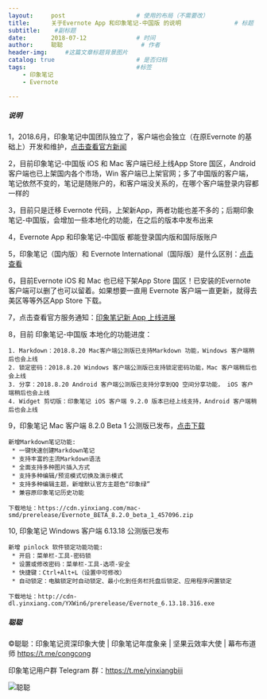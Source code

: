 ```yaml
---
layout:     post                    # 使用的布局（不需要改）
title:      关于Evernote App 和印象笔记-中国版 的说明               # 标题 
subtitle:    #副标题
date:       2018-07-12              # 时间
author:     聪聪                      # 作者
header-img:     #这篇文章标题背景图片
catalog: true                       # 是否归档
tags:                               #标签
    - 印象笔记
    - Evernote

---
```


##### 说明
1，2018.6月，印象笔记中国团队独立了，客户端也会独立（在原Evernote 的基础上）开发和维护，[点击查看官方新闻](https://www.yinxiang.com/blog/blog/2018/06/06/evernote-an-independent-internet-enterprise/)

2，目前印象笔记-中国版 iOS 和 Mac 客户端已经上线App Store 国区，Android 客户端也已上架国内各个市场，Win 客户端已上架官网；多了中国版的客户端，笔记依然不变的，笔记是随账户的，和客户端没关系的，在哪个客户端登录内容都一样的

3，目前只是迁移 Evernote 代码，上架新App，两者功能也差不多的；后期印象笔记-中国版，会增加一些本地化的功能，在之后的版本中发布出来

4，Evernote App 和印象笔记-中国版 都能登录国内版和国际版账户

5，印象笔记（国内版）和 Evernote International（国际版）是什么区别：[点击查看](https://congcong0806.github.io/2018/04/24/evernote-yinxiang/)

6，目前Evernote iOS 和 Mac 也已经下架App Store 国区！已安装的Evernote 客户端可以删了也可以留着。如果想要一直用 Evernote 客户端一直更新，就得去美区等等外区App Store 下载。

7，点击查看官方服务通知：[印象笔记新 App 上线进展](https://www.yinxiang.com/blog/blog/category/news/)

8，目前 印象笔记-中国版 本地化的功能进度：

	1. Markdown：2018.8.20 Mac客户端公测版已支持Markdown 功能，Windows 客户端稍后也会上线
	2. 锁定密码：2018.8.20 Windows 客户端公测版已支持锁定密码功能，Mac 客户端稍后也会上线
	3. 分享：2018.8.20 Android 客户端公测版已支持分享到QQ 空间分享功能， iOS 客户端稍后也会上线
	4. Widget 剪切版：印象笔记 iOS 客户端 9.2.0 版本已经上线支持，Android 客户端稍后也会上线

9，印象笔记 Mac 客户端 8.2.0 Beta 1 公测版已发布，[点击下载](https://cdn.yinxiang.com/mac-smd/prerelease/Evernote_BETA_8.2.0_beta_1_457096.zip)

	新增Markdown笔记功能:
	 * 一键快速创建Markdown笔记
	 * 支持丰富的主流Markdown语法
	 * 全面支持多种图片插入方式
	 * 支持多种编辑/预览模式切换及演示模式
	 * 支持多种编辑主题，新增默认官方主题色“印象绿”
	 * 兼容原印象笔记历史功能

	下载地址：https://cdn.yinxiang.com/mac-smd/prerelease/Evernote_BETA_8.2.0_beta_1_457096.zip

10, 印象笔记 Windows 客户端 6.13.18 公测版已发布

	新增 pinlock 软件锁定功能功能:
	 * 开启：菜单栏-工具-密码锁
	 * 设置或修改密码：菜单栏-工具-选项-安全
	 * 快捷键：Ctrl+Alt+L（设置中可修改）
	 * 自动锁定：电脑锁定时自动锁定、最小化到任务栏托盘后锁定、应用程序闲置锁定

	下载地址：http://cdn-dl.yinxiang.com/YXWin6/prerelease/Evernote_6.13.18.316.exe


##### 聪聪
&copy;聪聪：印象笔记资深印象大使 | 印象笔记年度象亲 | 坚果云效率大使 | 幕布布道师 <https://t.me/congcong>

印象笔记用户群 Telegram 群：<https://t.me/yinxiangbiji>

![聪聪](https://i.v2ex.co/ay8At5dC.png)
